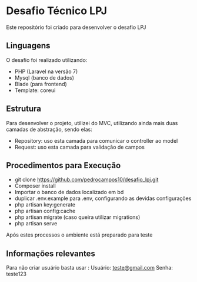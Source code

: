 # Desafio Técnico LPJ
Este repositório foi criado para desenvolver o desafio LPJ
## Linguagens
O desafio foi realizado utilizando:
- PHP (Laravel na versão 7)
- Mysql (banco de dados)
- Blade (para frontend)
- Template: coreui
## Estrutura 
Para desenvolver o projeto, utilizei do MVC, utilizando ainda mais duas camadas de abstração, sendo elas:
- Repository: uso esta camada para comunicar o controller ao model
- Request: uso esta camada para validação de campos

## Procedimentos para Execução
- git clone https://github.com/pedrocampos10/desafio_lpj.git
- Composer install 
- Importar o banco de dados localizado em bd
- duplicar .env.example para .env, configurando as devidas configurações
- php artisan key:generate
- php artisan config:cache
- php artisan migrate (caso queira utilizar migrations)
- php artisan serve

Após estes processos o ambiente está preparado para teste

## Informações relevantes
Para não criar usuário basta usar :
Usuário: teste@gmail.com
Senha: teste123